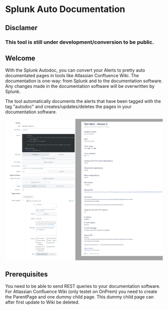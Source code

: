 # Splunk Auto Documentation

## Disclamer
### This tool is still under development/conversion to be public.

## Welcome

With the Splunk Autodoc, you can convert your Alerts to pretty auto documentated pages in tools like Atlassian Confluence Wiki.
The documentation is one-way: from Splunk and to the documentation software. Any changes made in the documentation software will be overwritten by Splunk.

The tool automatically documents the alerts that have been tagged with the tag "autodoc" and creates/updates/deletes the pages in your documentation software.

![Photo](./static/Normal_autodoc_page.png)


## Prerequisites
You need to be able to send REST queries to your documentation software.
For Atlassian Confluence Wiki (only testet on OnPrem) you need to create the ParentPage and one dummy child page. This dummy child page can after first update to Wiki be deleted.
